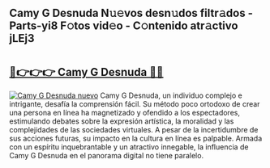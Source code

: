 ## Camy G Desnuda N𝚞𝚎vos desn𝚞dos filtr𝚊dos - Parts-yi8 F𝚘tos vid𝚎o - C𝚘ntenido atr𝚊ctivo jLEj3

# <h2><a href="http://mb5cubj.tromn.icu/?c=Camy+G+Desnuda">🔗👉👉👉 Camy G Desnuda 🔗🔗</a></h2>

[![Camy G Desnuda nuevo](https://i.imgur.com/pEAQMta.gif)](http://mb5cubj.tromn.icu/?c=Camy+G+Desnuda)
Camy G Desnuda, un individuo complejo e intrigante, desafía la comprensión fácil. Su método poco ortodoxo de crear una persona en línea ha magnetizado y ofendido a los espectadores, estimulando debates sobre la expresión artística, la moralidad y las complejidades de las sociedades virtuales. A pesar de la incertidumbre de sus acciones futuras, su impacto en la cultura en línea es palpable. Armada con un espíritu inquebrantable y un atractivo innegable, la influencia de Camy G Desnuda en el panorama digital no tiene paralelo.
